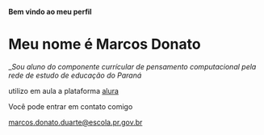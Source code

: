 **Bem vindo ao meu perfil**

# Meu nome é Marcos Donato

__Sou aluno do componente currícular de pensamento computacional pela rede de estudo de educação do Paraná_

utilizo em aula a plataforma [alura](https:www.alura.com.br)

Você pode entrar em contato comigo 

marcos.donato.duarte@escola.pr.gov.br

